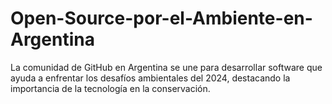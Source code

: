 # Open-Source-por-el-Ambiente-en-Argentina
La comunidad de GitHub en Argentina se une para desarrollar software que ayuda a enfrentar los desafíos ambientales del 2024, destacando la importancia de la tecnología en la conservación.
